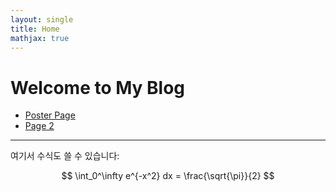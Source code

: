 ```yaml
---
layout: single
title: Home
mathjax: true
---
```


# Welcome to My Blog

- [Poster Page](/poster/tb4/)
- [Page 2](/poster/p2/)

---

여기서 수식도 쓸 수 있습니다:

$$
\int_0^\infty e^{-x^2} dx = \frac{\sqrt{\pi}}{2}
$$
